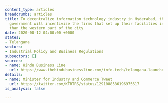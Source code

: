 ```yaml
---
content_type: articles
breadcrumbs: articles
title: To decentralize information technology industry in Hyderabad, the Telangana
  government will incentivize the firms that set up their facilities in areas other
  than the western part of the city
date: 2020-08-12 04:00:00 +0000
states:
- Telangana
sectors:
- Industrial Policy and Business Regulations
subsectors: []
sources:
- name: Hindu Business Line
  url: https://www.thehindubusinessline.com/info-tech/telangana-launches-grid-policy-for-it-industry-development/article32283841.ece
details:
- name: Minister for Industry and Commerce Tweet
  url: https://twitter.com/KTRTRS/status/1291088586196975617
is_analysis: false

---
```

